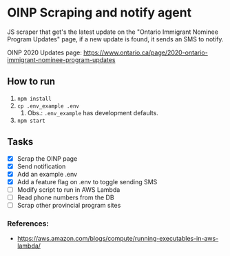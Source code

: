 # OINP Scraping and notify agent

JS scraper that get's the latest update on the "Ontario Immigrant Nominee Program Updates" page, if a new update is found, it sends an SMS to notify.

OINP 2020 Updates page: https://www.ontario.ca/page/2020-ontario-immigrant-nominee-program-updates

## How to run

1. `npm install`
2. `cp .env_example .env`
   1. Obs.: `.env_example` has development defaults. 
3. `npm start`

## Tasks

 - [x] Scrap the OINP page
 - [x] Send notification
 - [x] Add an example .env
 - [x] Add a feature flag on .env to toggle sending SMS
 - [ ] Modify script to run in AWS Lambda
 - [ ] Read phone numbers from the DB
 - [ ] Scrap other provincial program sites

### References: 
 - https://aws.amazon.com/blogs/compute/running-executables-in-aws-lambda/